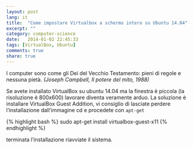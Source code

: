 ```yaml
---
layout: post
lang: it
title:  "Come impostare Virtualbox a schermo intero su Ubuntu 14.04"
excerpt: ""
category: computer-science
date:   2014-01-02 22:45:33
tags: [VirtualBox, Ubuntu]
comments: true
share: true
---
```


I computer sono come gli Dei del Vecchio Testamento: pieni di regole e nessuna pietà.
*(Joseph Campbell, Il potere del mito, 1988)*

Se avete installato VirtualBox su ubuntu 14.04 ma la finestra è piccola (la risoluzione è 800x600) lavorare diventa veramente arduo. 
La soluzione è installare VirtualBox Guest Addition, vi consiglio di lasciate perdere l’installazione dall’immagine cd e procedete con `apt-get`

{% highlight bash %}
sudo apt-get install virtualbox-guest-x11
{% endhighlight %}

terminata l’installazione riavviate il sistema.
